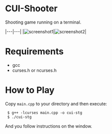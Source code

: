 CUI-Shooter
===

Shooting game running on a terminal.

|---|---|
|![screenshot1](https://raw.githubusercontent.com/ukuku09/cui-stg/master/images/screenshot1.png)|![screenshot2](https://raw.githubusercontent.com/ukuku09/cui-stg/master/images/screenshot2.png)|

Requirements
===

- gcc
- curses.h or ncurses.h

How to Play
===

Copy `main.cpp` to your directory and then execute:

     $ g++ -lcurses main.cpp -o cui-stg
     $ ./cui-stg

And you follow instructions on the window.
